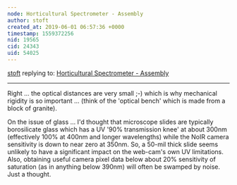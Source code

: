 ```yaml
---
node: Horticultural Spectrometer - Assembly
author: stoft
created_at: 2019-06-01 06:57:36 +0000
timestamp: 1559372256
nid: 19565
cid: 24343
uid: 54025
---
```




[stoft](../profile/stoft) replying to: [Horticultural Spectrometer - Assembly](../notes/jenjimah/05-30-2019/horticultural-spectrometer-assembly)

----
 Right ... the optical distances are very small ;-) which is why mechanical rigidity is so important ... (think of the 'optical bench' which is made from a block of granite).

On the issue of glass ... I'd thought that microscope slides are typically borosilicate glass which has a UV '90% transmission knee' at about 300nm (effectively 100% at 400nm and longer wavelengths) while the NoIR camera sensitivity is down to near zero at 350nm. So, a 50-mil thick slide seems unlikely to have a significant impact on the web-cam's own UV limitations. Also, obtaining useful camera pixel data below about 20% sensitivity of saturation (as in anything below 390nm) will often be swamped by noise. Just a thought.
